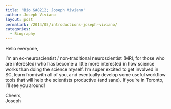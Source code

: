```yaml
---
title: 'Bio &#8212; Joseph Viviano'
author: Joseph Viviano
layout: post
permalink: /2014/05/introductions-joseph-viviano/
categories:
  - Biography
---
```

Hello everyone,

I&#8217;m an ex-neuroscientist / non-traditional neuroscientist (MRI, for those who are interested) who has become a little more interested in how science works than doing the science myself. I&#8217;m super excited to get involved in SC, learn from/with all of you, and eventually develop some useful workflow tools that will help the scientists productive (and sane). If you&#8217;re in Toronto, I&#8217;ll see you around!

Cheers,  
Joseph